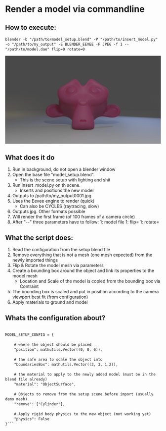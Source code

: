 # Render a model via commandline

## How to execute:

```
blender -b "/path/to/model_setup.blend" -P "/path/to/insert_model.py" -o "/path/to/my_output" -E BLENDER_EEVEE -F JPEG -f 1 -- "/path/to/model.dae" flip=0 rotate=0
```

![The result](/my_output0001.jpg)

## What does it do

1. Run in background, do not open a blender window
1. Open the base file "model_setup.blend".
	* This is the scene setup with lighting and shit
1. Run insert_model.py on th scene.
	* Inserts and positions the new model
1. Outputs to /path/to/my_output0001.jpg
1. Uses the Eevee engine to render (quick)
	* Can also be CYCLES (raytracing, slow)
1. Outputs jpg. Other formats possible
1. Will render the first frame (of 100 frames of a camera circle)
1. After "--" three parameters have to follow:
	1: model file
	1: flip=<X flip in degree>
	1: rotate=<Z rotation in degree>

## What the script does:

1. Read the configuration from the setup blend file
1. Remove everything that is not a mesh (one mesh expected) from the newly imported things
1. Flip & Rotate the model mesh via parameters
1. Create a bounding box around the object and link its properties to the model mesh
	* Location and Scale of the model is copied from the bounding box via Contraint
1. The bounding box is scaled and put in position according to the camera viewport best fit (from configuration)
1. Apply materials to ground and model

## Whats the configuration about?

```import mathutils

MODEL_SETUP_CONFIG = {

	# where the object should be placed
    "position": mathutils.Vector((0, 0, 0)),
	
	# the safe area to scale the object into
    "boundariesBox": mathutils.Vector((3, 3, 1.2)),
	
	# the material to apply to the newly added model (must be in the blend file already)
    "material": "ObjectSurface",
	
	# Objects to remove from the setup scene before import (usually demo mesh)
    "remove": ["Cylinder"],
	
	# Apply rigid body physics to the new object (not working yet)
    "physics": False
}```
